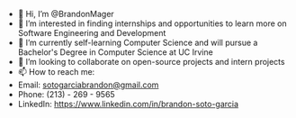 - 👋 Hi, I’m @BrandonMager
- 👀 I’m interested in finding internships and opportunities to learn more on Software Engineering and Development
- 🌱 I’m currently self-learning Computer Science and will pursue a Bachelor's Degree in Computer Science at UC Irvine
- 💞️ I’m looking to collaborate on open-source projects and intern projects
- 📫 How to reach me:
- Email: sotogarciabrandon@gmail.com
- Phone: (213) - 269 - 9565
- LinkedIn: https://www.linkedin.com/in/brandon-soto-garcia

<!---
BrandonMager/BrandonMager is a ✨ special ✨ repository because its `README.md` (this file) appears on your GitHub profile.
You can click the Preview link to take a look at your changes.
--->
